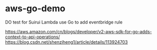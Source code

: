 # aws-go-demo
DO test for Suirui Lambda use Go to add eventbridge rule

https://aws.amazon.com/cn/blogs/developer/v2-aws-sdk-for-go-adds-context-to-api-operations/
https://blog.csdn.net/shenziheng1/article/details/113924703
